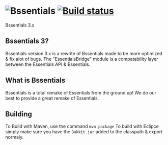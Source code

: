 # ![Bssentials](https://media-elerium.cursecdn.com/attachments/123/323/Bssentials2017.png) [![Build status](https://ci.appveyor.com/api/projects/status/1mpai28weyinpceu?svg=true)](https://ci.appveyor.com/project/IsaiahPatton/bssentials)

Bssentials 3.x

## Bssentials 3?
Bssentials version 3.x is a rewrite of Bssentials made to be more optimized & fix alot of bugs.
The "EssentialsBridge" module is a compatability layer between the Essentials API & Bssentials.

## What is Bssentials
Bssentials is a total remake of Essentials from the ground up!
We do our best to provide a great remake of Essentials.

## Building
To Build with Maven, use the command ```mvn package```
To build with Eclipce simply make sure you have the ```Bukkit.jar``` added to the classpath & export normaly.

